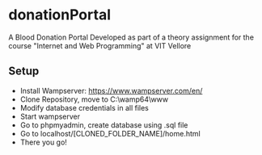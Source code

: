 # donationPortal
A Blood Donation Portal Developed as part of a theory assignment for the course "Internet and Web Programming" at VIT Vellore

## Setup
- Install Wampserver: https://www.wampserver.com/en/
- Clone Repository, move to C:\wamp64\www
- Modify database credentials in all files
- Start wampserver
- Go to phpmyadmin, create database using .sql file
- Go to localhost/[CLONED_FOLDER_NAME]/home.html
- There you go!
